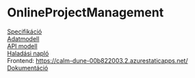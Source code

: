 # OnlineProjectManagement

[Specifikáció](docs/specifikacio.pdf)<br />
[Adatmodell](https://dbdiagram.io/d/6384d801c9abfc611175acd7)<br />
[API modell](docs/openapi.yml)<br />
[Haladási napló](https://docs.google.com/document/d/1duknjDmIX6qpXlEILWu249LXxPG0riWJbJ6thfBs0DE/edit?usp=sharing)<br />
Frontend: https://calm-dune-00b822003.2.azurestaticapps.net/<br />
[Dokumentáció](https://github.com/bkrisztian01/OnlineProjectManagement/files/10153944/Online.Project.Management.pdf)
